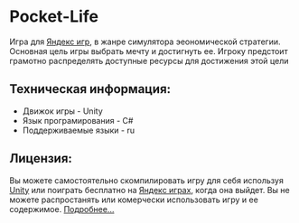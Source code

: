 # Pocket-Life

Игра для [Яндекс игр](https://yandex.ru/games/), в жанре симулятора эеономической стратегии. Основная цель игры выбрать мечту и достигнуть ее. Игроку предстоит грамотно распределять доступные ресурсы для достижения этой цели

## Техническая информация:

- Движок игры - Unity
- Язык програмирования - C#
- Поддерживаемые языки - ru

## Лицензия:
Вы можете самостоятельно скомпилировать игру для себя используя [Unity](https://unity.com/ru) или поиграть бесплатно на [Яндекс играх](https://yandex.ru/games/app/437149?debug-mode=16&draft=true&lang=ru), когда она выйдет. 
Вы не можете распростанять или комерчески использовать игру и ее содержимое.
[Подробнее...](https://github.com/Elvich/Pocket-Life/edit/main/LICENSE.md)
